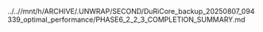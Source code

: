 ../..//mnt/h/ARCHIVE/.UNWRAP/SECOND/DuRiCore_backup_20250807_094339_optimal_performance/PHASE6_2_2_3_COMPLETION_SUMMARY.md